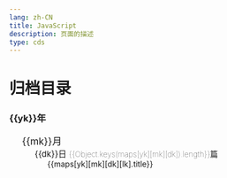 ```yaml
---
lang: zh-CN  
title: JavaScript  
description: 页面的描述  
type: cds  
---
```



# 归档目录

<div class="archives-body">
    <div class="archives-box overflow-initial">
        <div v-for="yk in Object.keys(maps)" :key="yk">
            <h3 class="year pointer">{{yk}}年</h3>
            <ul class="list-box">
                <li v-for="mk in Object.keys(maps[yk])" :key="mk">
                    <span class="month pointer">{{mk}}月</span>
                    <ul class="list-box" style="display: block;">
                        <li class="month-li" v-for="dk in Object.keys(maps[yk][mk])" :key="dk">
                            <span class="day">{{dk}}日 <span class="num">{{Object.keys(maps[yk][mk][dk]).length}}篇</span> </span>
                            <ul class="list-box" style="display: block;">
                                <li class="article-item" v-for="lk in Object.keys(maps[yk][mk][dk])" :key="lk" >
                                    <a :href="maps[yk][mk][dk][lk].path" class>{{maps[yk][mk][dk][lk].title}}</a> 
                                </li>
                            </ul>
                        </li>
                    </ul>
                </li>
            </ul>
        </div>
    </div>
</div>


<script>
    export default {
    name: './docs/front/js/README.md',
    data() {
        return {
          maps: {"2022":{"02":{"23":[{"title":"Must use import to load ES Module lodash-es","path":"MustUseImportToLoadESModuleLodash-es.html","createTime":"2022-02-23T11:31:42.012Z"}],"25":[{"title":"正则表达式取文本中间内容","path":"正则表达式取文本中间内容.html","createTime":"2022-02-24T17:00:29.158Z"}]},"01":{"26":[{"title":"对象数组深克隆","path":"对象数组深克隆.html","createTime":"2022-01-26T10:08:17.888Z"},{"title":"日期格式刚刚1分钟前等格式化","path":"日期格式刚刚1分钟前等格式化.html","createTime":"2022-01-26T10:08:20.124Z"},{"title":"格式化日期","path":"格式化日期.html","createTime":"2022-01-26T10:08:21.781Z"},{"title":"设置JSON对象默认值","path":"设置JSON对象默认值.html","createTime":"2022-01-26T10:08:24.133Z"}]}}}
        }
      }
    }
</script>
<style scoped>
.archives-box .num {
    font-size: 14px;
    font-weight: 100;
}
.archives-box .month{
    -webkit-font-smoothing: antialiased;
    -moz-osx-font-smoothing: grayscale;
    font-size: 1.25em;
}
.archives-box .day{
    font-size: 15px;
}
.archives-box ul, ol {
    list-style-type: none;
}
.archives-box .list-box{
     padding-left: 23px;
}
</style>
            
<Comment></Comment>
